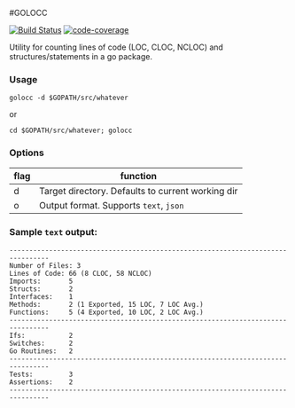 #GOLOCC

[![Build Status](https://travis-ci.org/jgautheron/golocc.svg)](https://travis-ci.org/jgautheron/golocc) [![code-coverage](http://gocover.io/_badge/github.com/jgautheron/golocc)](http://gocover.io/github.com/jgautheron/golocc)

Utility for counting lines of code (LOC, CLOC, NCLOC) and structures/statements in a go package.

### Usage
`golocc -d $GOPATH/src/whatever`

or

`cd $GOPATH/src/whatever; golocc`


### Options

| flag | function                                           |
|------|----------------------------------------------------|
| d    | Target directory. Defaults to current working dir  |
| o    | Output format. Supports `text`, `json`             |


### Sample `text` output:

```
--------------------------------------------------------------------------------
Number of Files: 3
Lines of Code: 66 (8 CLOC, 58 NCLOC)
Imports:       5
Structs:       2
Interfaces:    1
Methods:       2 (1 Exported, 15 LOC, 7 LOC Avg.)
Functions:     5 (4 Exported, 10 LOC, 2 LOC Avg.)
--------------------------------------------------------------------------------
Ifs:           2
Switches:      2
Go Routines:   2
--------------------------------------------------------------------------------
Tests:         3
Assertions:    2
--------------------------------------------------------------------------------

```
